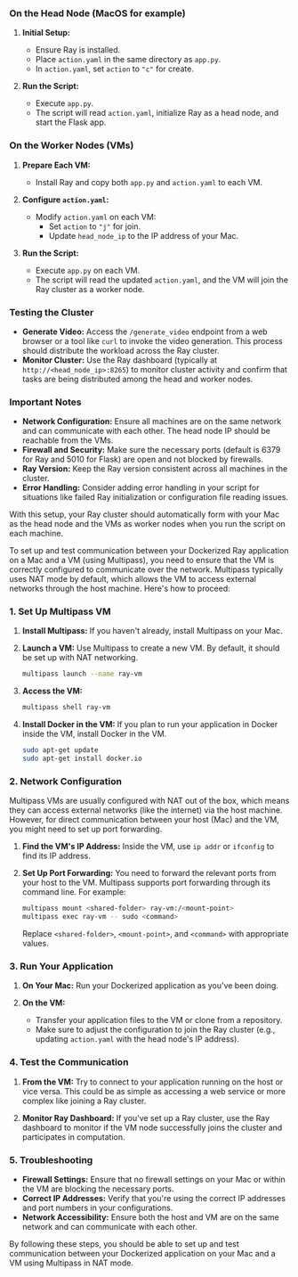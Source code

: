 ### On the Head Node (MacOS for example)
1. **Initial Setup:**
   - Ensure Ray is installed.
   - Place `action.yaml` in the same directory as `app.py`.
   - In `action.yaml`, set `action` to `"c"` for create.

2. **Run the Script:**
   - Execute `app.py`.
   - The script will read `action.yaml`, initialize Ray as a head node, and start the Flask app.

### On the Worker Nodes (VMs)
1. **Prepare Each VM:**
   - Install Ray and copy both `app.py` and `action.yaml` to each VM.

2. **Configure `action.yaml`:**
   - Modify `action.yaml` on each VM:
     - Set `action` to `"j"` for join.
     - Update `head_node_ip` to the IP address of your Mac.

3. **Run the Script:**
   - Execute `app.py` on each VM.
   - The script will read the updated `action.yaml`, and the VM will join the Ray cluster as a worker node.

### Testing the Cluster
- **Generate Video:** Access the `/generate_video` endpoint from a web browser or a tool like `curl` to invoke the video generation. This process should distribute the workload across the Ray cluster.
- **Monitor Cluster:** Use the Ray dashboard (typically at `http://<head_node_ip>:8265`) to monitor cluster activity and confirm that tasks are being distributed among the head and worker nodes.

### Important Notes
- **Network Configuration:** Ensure all machines are on the same network and can communicate with each other. The head node IP should be reachable from the VMs.
- **Firewall and Security:** Make sure the necessary ports (default is 6379 for Ray and 5010 for Flask) are open and not blocked by firewalls.
- **Ray Version:** Keep the Ray version consistent across all machines in the cluster.
- **Error Handling:** Consider adding error handling in your script for situations like failed Ray initialization or configuration file reading issues.

With this setup, your Ray cluster should automatically form with your Mac as the head node and the VMs as worker nodes when you run the script on each machine.


To set up and test communication between your Dockerized Ray application on a Mac and a VM (using Multipass), you need to ensure that the VM is correctly configured to communicate over the network. Multipass typically uses NAT mode by default, which allows the VM to access external networks through the host machine. Here's how to proceed:

### 1. Set Up Multipass VM

1. **Install Multipass:** If you haven't already, install Multipass on your Mac.
   
2. **Launch a VM:** Use Multipass to create a new VM. By default, it should be set up with NAT networking.
   ```bash
   multipass launch --name ray-vm
   ```

3. **Access the VM:** 
   ```bash
   multipass shell ray-vm
   ```

4. **Install Docker in the VM:** If you plan to run your application in Docker inside the VM, install Docker in the VM.
   ```bash
   sudo apt-get update
   sudo apt-get install docker.io
   ```

### 2. Network Configuration

Multipass VMs are usually configured with NAT out of the box, which means they can access external networks (like the internet) via the host machine. However, for direct communication between your host (Mac) and the VM, you might need to set up port forwarding.

1. **Find the VM's IP Address:** 
   Inside the VM, use `ip addr` or `ifconfig` to find its IP address.

2. **Set Up Port Forwarding:** 
   You need to forward the relevant ports from your host to the VM. Multipass supports port forwarding through its command line. For example:
   ```bash
   multipass mount <shared-folder> ray-vm:/<mount-point>
   multipass exec ray-vm -- sudo <command>
   ```
   Replace `<shared-folder>`, `<mount-point>`, and `<command>` with appropriate values.

### 3. Run Your Application

1. **On Your Mac:** Run your Dockerized application as you've been doing.
   
2. **On the VM:** 
   - Transfer your application files to the VM or clone from a repository.
   - Make sure to adjust the configuration to join the Ray cluster (e.g., updating `action.yaml` with the head node's IP address).

### 4. Test the Communication

1. **From the VM:** Try to connect to your application running on the host or vice versa. This could be as simple as accessing a web service or more complex like joining a Ray cluster.

2. **Monitor Ray Dashboard:** If you've set up a Ray cluster, use the Ray dashboard to monitor if the VM node successfully joins the cluster and participates in computation.

### 5. Troubleshooting

- **Firewall Settings:** Ensure that no firewall settings on your Mac or within the VM are blocking the necessary ports.
- **Correct IP Addresses:** Verify that you're using the correct IP addresses and port numbers in your configurations.
- **Network Accessibility:** Ensure both the host and VM are on the same network and can communicate with each other.

By following these steps, you should be able to set up and test communication between your Dockerized application on your Mac and a VM using Multipass in NAT mode.